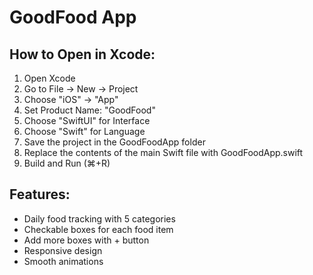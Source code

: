 # GoodFood App

## How to Open in Xcode:

1. Open Xcode
2. Go to File → New → Project
3. Choose "iOS" → "App"
4. Set Product Name: "GoodFood"
5. Choose "SwiftUI" for Interface
6. Choose "Swift" for Language
7. Save the project in the GoodFoodApp folder
8. Replace the contents of the main Swift file with GoodFoodApp.swift
9. Build and Run (⌘+R)

## Features:
- Daily food tracking with 5 categories
- Checkable boxes for each food item
- Add more boxes with + button
- Responsive design
- Smooth animations
